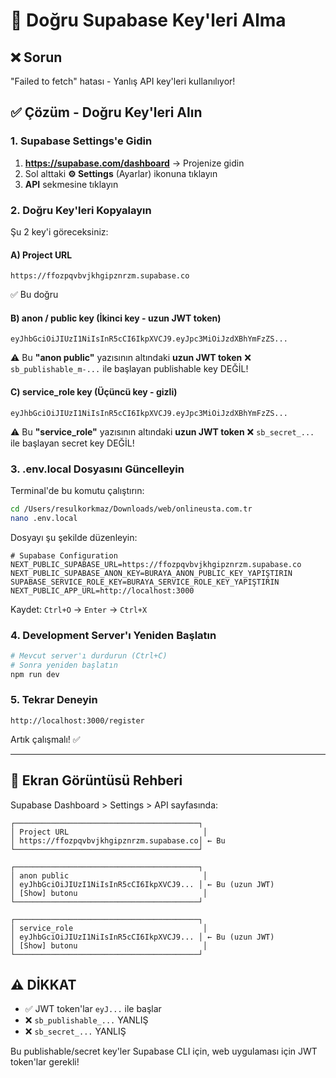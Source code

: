 # 🔑 Doğru Supabase Key'leri Alma

## ❌ Sorun
"Failed to fetch" hatası - Yanlış API key'leri kullanılıyor!

## ✅ Çözüm - Doğru Key'leri Alın

### 1. Supabase Settings'e Gidin

1. **https://supabase.com/dashboard** → Projenize gidin
2. Sol alttaki **⚙️ Settings** (Ayarlar) ikonuna tıklayın
3. **API** sekmesine tıklayın

### 2. Doğru Key'leri Kopyalayın

Şu 2 key'i göreceksiniz:

#### A) Project URL
```
https://ffozpqvbvjkhgipznrzm.supabase.co
```
✅ Bu doğru

#### B) anon / public key (İkinci key - uzun JWT token)
```
eyJhbGciOiJIUzI1NiIsInR5cCI6IkpXVCJ9.eyJpc3MiOiJzdXBhYmFzZS...
```
⚠️ Bu **"anon public"** yazısının altındaki **uzun JWT token**
❌ `sb_publishable_m-...` ile başlayan publishable key DEĞİL!

#### C) service_role key (Üçüncü key - gizli)
```
eyJhbGciOiJIUzI1NiIsInR5cCI6IkpXVCJ9.eyJpc3MiOiJzdXBhYmFzZS...
```
⚠️ Bu **"service_role"** yazısının altındaki **uzun JWT token**
❌ `sb_secret_...` ile başlayan secret key DEĞİL!

### 3. .env.local Dosyasını Güncelleyin

Terminal'de bu komutu çalıştırın:

```bash
cd /Users/resulkorkmaz/Downloads/web/onlineusta.com.tr
nano .env.local
```

Dosyayı şu şekilde düzenleyin:

```env
# Supabase Configuration
NEXT_PUBLIC_SUPABASE_URL=https://ffozpqvbvjkhgipznrzm.supabase.co
NEXT_PUBLIC_SUPABASE_ANON_KEY=BURAYA_ANON_PUBLIC_KEY_YAPIŞTIRIN
SUPABASE_SERVICE_ROLE_KEY=BURAYA_SERVICE_ROLE_KEY_YAPIŞTIRIN
NEXT_PUBLIC_APP_URL=http://localhost:3000
```

Kaydet: `Ctrl+O` → `Enter` → `Ctrl+X`

### 4. Development Server'ı Yeniden Başlatın

```bash
# Mevcut server'ı durdurun (Ctrl+C)
# Sonra yeniden başlatın
npm run dev
```

### 5. Tekrar Deneyin

```
http://localhost:3000/register
```

Artık çalışmalı! ✅

---

## 📸 Ekran Görüntüsü Rehberi

Supabase Dashboard > Settings > API sayfasında:

```
┌─────────────────────────────────────────┐
│ Project URL                              │
│ https://ffozpqvbvjkhgipznrzm.supabase.co│ ← Bu
└─────────────────────────────────────────┘

┌─────────────────────────────────────────┐
│ anon public                              │
│ eyJhbGciOiJIUzI1NiIsInR5cCI6IkpXVCJ9... │ ← Bu (uzun JWT)
│ [Show] butonu                            │
└─────────────────────────────────────────┘

┌─────────────────────────────────────────┐
│ service_role                             │
│ eyJhbGciOiJIUzI1NiIsInR5cCI6IkpXVCJ9... │ ← Bu (uzun JWT)
│ [Show] butonu                            │
└─────────────────────────────────────────┘
```

## ⚠️ DİKKAT

- ✅ JWT token'lar `eyJ...` ile başlar
- ❌ `sb_publishable_...` YANLIŞ
- ❌ `sb_secret_...` YANLIŞ

Bu publishable/secret key'ler Supabase CLI için, web uygulaması için JWT token'lar gerekli!

